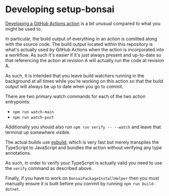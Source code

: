 # Developing setup-bonsai

[Developing a GitHub Actions action](https://docs.github.com/en/actions/sharing-automations/creating-actions/creating-a-javascript-action) is a bit unusual compared to what you might be used to.

In particular, the build output of everything in an action is comitted along with the source code. The build output located within this repository is what's actually used by GitHub Actions when the action is incorporated into a workflow. As such it's easier if it's just always present and up-to-date so that referencing the action at revision A will actually run the code at revision A.

As such, it is intended that you leave build watchers running in the background at all times while you're working on this action so that the build output will always be up to date when you go to commit.

There are two primary watch commands for each of the two action entrypoints:

* `npm run watch-main`
* `npm run watch-post`

Additionally you should also run `npm run verify -- --watch` and leave that terminal up somewhere visible.

The actual builds use [esbuild](https://esbuild.github.io/), which is very fast but merely transpiles the TypeScript to JavaScript and bundles the action without verifying any type annotations.

As such, in order to verify your TypeScript is actually valid you need to use the `verify` command as described above.

Finally, if you have to work on `BonsaiPackageInstallHelper` then you must manually ensure it is built before you commit by running `npm run build-dotnet`.
